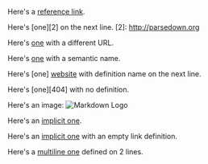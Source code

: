 Here's a [reference link][1].

[1]: http://parsedown.org

Here's [one][2] on the next line.
[2]: http://parsedown.org

Here's [one][3] with a different URL.

[3]: http://parsedown.org/tests/

Here's [one][website] with a semantic name.

[website]: http://parsedown.org

Here's [one]
[website] with definition name on the next line.

Here's [one][404] with no definition.

Here's an image: ![Markdown Logo][image]

[image]: /md.png

Here's an [implicit one].

[implicit one]: http://google.com

Here's an [implicit one][] with an empty link definition.

Here's a [multiline
one][website] defined on 2 lines.